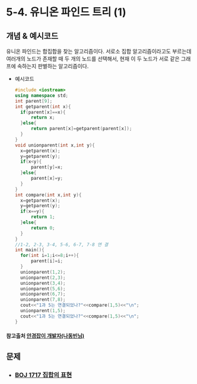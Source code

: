 # 5-4. 유니온 파인드 트리 (1)

## 개념 & 예시코드

유니온 파인드는 합집합을 찾는 알고리즘이다. 서로소 집합 알고리즘이라고도 부르는데 여러개의 노드가 존재할 때 두 개의 노드를 선택해서, 현재 이 두 노드가 서로 같은 그래프에 속하는지 판별하는 알고리즘이다.

- 예시코드

  ```c++
  #include <iostream>
  using namespace std;
  int parent[9];
  int getparent(int x){
  	if(parent[x]==x){
  		return x;
  	}else{
  		return parent[x]=getparent(parent[x]);
  	}
  }
  void unionparent(int x,int y){
  	x=getparent(x);
  	y=getparent(y);
  	if(x<y){
  		parent[y]=x;
  	}else{
  		parent[x]=y;
  	}
  }
  int compare(int x,int y){
  	x=getparent(x);
  	y=getparent(y);
  	if(x==y){
  		return 1;
  	}else{
  		return 0;
  	}
  }
  //1-2, 2-3, 3-4, 5-6, 6-7, 7-8 연 결 
  int main(){
  	for(int i=1;i<=8;i++){
  		parent[i]=i;
  	}
  	unionparent(1,2);
  	unionparent(2,3);
  	unionparent(3,4);
  	unionparent(5,6);
  	unionparent(6,7);
  	unionparent(7,8);
  	cout<<"1과 5는 연결되었나?"<<compare(1,5)<<"\n";
  	unionparent(1,5);
  	cout<<"1과 5는 연결되었나?"<<compare(1,5)<<"\n";
  }
  ```

#### 참고출처 [안경잡이 개발자(나동빈님)]( https://blog.naver.com/ndb796/221230967614 )



## 문제

- ### [BOJ 1717 집합의 표현](https://github.com/jungtaeyong/alstudy2/blob/ty/5-4%20유니온%20파인드%20트리%20(1)/baekjoon%20171720집합의%20표현.md)

  ### 

  

